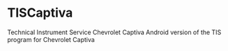 # TISCaptiva
Technical Instrument Service Chevrolet Captiva
Android version of the TIS program for Chevrolet Captiva
